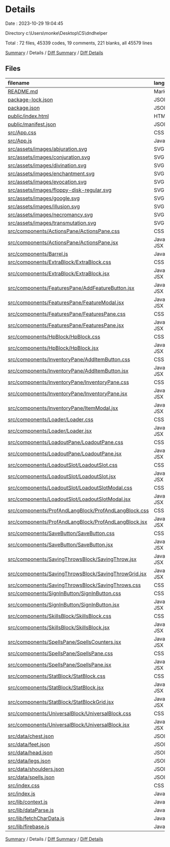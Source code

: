 # Details

Date : 2023-10-29 19:04:45

Directory c:\\Users\\monke\\Desktop\\CS\\dndhelper

Total : 72 files,  45339 codes, 19 comments, 221 blanks, all 45579 lines

[Summary](results.md) / Details / [Diff Summary](diff.md) / [Diff Details](diff-details.md)

## Files
| filename | language | code | comment | blank | total |
| :--- | :--- | ---: | ---: | ---: | ---: |
| [README.md](/README.md) | Markdown | 29 | 0 | 2 | 31 |
| [package-lock.json](/package-lock.json) | JSON | 31,593 | 0 | 1 | 31,594 |
| [package.json](/package.json) | JSON | 46 | 0 | 1 | 47 |
| [public/index.html](/public/index.html) | HTML | 18 | 0 | 1 | 19 |
| [public/manifest.json](/public/manifest.json) | JSON | 25 | 0 | 1 | 26 |
| [src/App.css](/src/App.css) | CSS | 80 | 0 | 9 | 89 |
| [src/App.js](/src/App.js) | JavaScript | 138 | 4 | 13 | 155 |
| [src/assets/images/abjuration.svg](/src/assets/images/abjuration.svg) | SVG | 6 | 0 | 0 | 6 |
| [src/assets/images/conjuration.svg](/src/assets/images/conjuration.svg) | SVG | 6 | 0 | 0 | 6 |
| [src/assets/images/divination.svg](/src/assets/images/divination.svg) | SVG | 6 | 0 | 0 | 6 |
| [src/assets/images/enchantment.svg](/src/assets/images/enchantment.svg) | SVG | 6 | 0 | 0 | 6 |
| [src/assets/images/evocation.svg](/src/assets/images/evocation.svg) | SVG | 6 | 0 | 0 | 6 |
| [src/assets/images/floppy-disk-regular.svg](/src/assets/images/floppy-disk-regular.svg) | SVG | 5 | 1 | 0 | 6 |
| [src/assets/images/google.svg](/src/assets/images/google.svg) | SVG | 5 | 1 | 0 | 6 |
| [src/assets/images/illusion.svg](/src/assets/images/illusion.svg) | SVG | 6 | 0 | 0 | 6 |
| [src/assets/images/necromancy.svg](/src/assets/images/necromancy.svg) | SVG | 7 | 0 | 0 | 7 |
| [src/assets/images/transmutation.svg](/src/assets/images/transmutation.svg) | SVG | 6 | 0 | 0 | 6 |
| [src/components/ActionsPane/ActionsPane.css](/src/components/ActionsPane/ActionsPane.css) | CSS | 42 | 0 | 5 | 47 |
| [src/components/ActionsPane/ActionsPane.jsx](/src/components/ActionsPane/ActionsPane.jsx) | JavaScript JSX | 73 | 0 | 2 | 75 |
| [src/components/Barrel.js](/src/components/Barrel.js) | JavaScript | 15 | 1 | 2 | 18 |
| [src/components/ExtraBlock/ExtraBlock.css](/src/components/ExtraBlock/ExtraBlock.css) | CSS | 29 | 0 | 2 | 31 |
| [src/components/ExtraBlock/ExtraBlock.jsx](/src/components/ExtraBlock/ExtraBlock.jsx) | JavaScript JSX | 34 | 0 | 5 | 39 |
| [src/components/FeaturesPane/AddFeatureButton.jsx](/src/components/FeaturesPane/AddFeatureButton.jsx) | JavaScript JSX | 19 | 0 | 5 | 24 |
| [src/components/FeaturesPane/FeatureModal.jsx](/src/components/FeaturesPane/FeatureModal.jsx) | JavaScript JSX | 57 | 0 | 8 | 65 |
| [src/components/FeaturesPane/FeaturesPane.css](/src/components/FeaturesPane/FeaturesPane.css) | CSS | 61 | 0 | 0 | 61 |
| [src/components/FeaturesPane/FeaturesPane.jsx](/src/components/FeaturesPane/FeaturesPane.jsx) | JavaScript JSX | 49 | 0 | 4 | 53 |
| [src/components/HpBlock/HpBlock.css](/src/components/HpBlock/HpBlock.css) | CSS | 42 | 0 | 0 | 42 |
| [src/components/HpBlock/HpBlock.jsx](/src/components/HpBlock/HpBlock.jsx) | JavaScript JSX | 32 | 0 | 3 | 35 |
| [src/components/InventoryPane/AddItemButton.css](/src/components/InventoryPane/AddItemButton.css) | CSS | 61 | 0 | 5 | 66 |
| [src/components/InventoryPane/AddItemButton.jsx](/src/components/InventoryPane/AddItemButton.jsx) | JavaScript JSX | 24 | 0 | 5 | 29 |
| [src/components/InventoryPane/InventoryPane.css](/src/components/InventoryPane/InventoryPane.css) | CSS | 21 | 0 | 2 | 23 |
| [src/components/InventoryPane/InventoryPane.jsx](/src/components/InventoryPane/InventoryPane.jsx) | JavaScript JSX | 52 | 0 | 6 | 58 |
| [src/components/InventoryPane/ItemModal.jsx](/src/components/InventoryPane/ItemModal.jsx) | JavaScript JSX | 64 | 0 | 10 | 74 |
| [src/components/Loader/Loader.css](/src/components/Loader/Loader.css) | CSS | 33 | 0 | 0 | 33 |
| [src/components/Loader/Loader.jsx](/src/components/Loader/Loader.jsx) | JavaScript JSX | 13 | 0 | 2 | 15 |
| [src/components/LoadoutPane/LoadoutPane.css](/src/components/LoadoutPane/LoadoutPane.css) | CSS | 5 | 0 | 0 | 5 |
| [src/components/LoadoutPane/LoadoutPane.jsx](/src/components/LoadoutPane/LoadoutPane.jsx) | JavaScript JSX | 64 | 0 | 4 | 68 |
| [src/components/LoadoutSlot/LoadoutSlot.css](/src/components/LoadoutSlot/LoadoutSlot.css) | CSS | 15 | 0 | 2 | 17 |
| [src/components/LoadoutSlot/LoadoutSlot.jsx](/src/components/LoadoutSlot/LoadoutSlot.jsx) | JavaScript JSX | 28 | 1 | 5 | 34 |
| [src/components/LoadoutSlot/LoadoutSlotModal.css](/src/components/LoadoutSlot/LoadoutSlotModal.css) | CSS | 53 | 0 | 3 | 56 |
| [src/components/LoadoutSlot/LoadoutSlotModal.jsx](/src/components/LoadoutSlot/LoadoutSlotModal.jsx) | JavaScript JSX | 22 | 1 | 3 | 26 |
| [src/components/ProfAndLangBlock/ProfAndLangBlock.css](/src/components/ProfAndLangBlock/ProfAndLangBlock.css) | CSS | 38 | 0 | 4 | 42 |
| [src/components/ProfAndLangBlock/ProfAndLangBlock.jsx](/src/components/ProfAndLangBlock/ProfAndLangBlock.jsx) | JavaScript JSX | 50 | 0 | 5 | 55 |
| [src/components/SaveButton/SaveButton.css](/src/components/SaveButton/SaveButton.css) | CSS | 4 | 0 | 0 | 4 |
| [src/components/SaveButton/SaveButton.jsx](/src/components/SaveButton/SaveButton.jsx) | JavaScript JSX | 15 | 2 | 5 | 22 |
| [src/components/SavingThrowsBlock/SavingThrow.jsx](/src/components/SavingThrowsBlock/SavingThrow.jsx) | JavaScript JSX | 26 | 0 | 4 | 30 |
| [src/components/SavingThrowsBlock/SavingThrowGrid.jsx](/src/components/SavingThrowsBlock/SavingThrowGrid.jsx) | JavaScript JSX | 20 | 0 | 4 | 24 |
| [src/components/SavingThrowsBlock/SavingThrows.css](/src/components/SavingThrowsBlock/SavingThrows.css) | CSS | 26 | 0 | 4 | 30 |
| [src/components/SignInButton/SignInButton.css](/src/components/SignInButton/SignInButton.css) | CSS | 4 | 0 | 0 | 4 |
| [src/components/SignInButton/SignInButton.jsx](/src/components/SignInButton/SignInButton.jsx) | JavaScript JSX | 29 | 2 | 5 | 36 |
| [src/components/SkillsBlock/SkillsBlock.css](/src/components/SkillsBlock/SkillsBlock.css) | CSS | 28 | 0 | 2 | 30 |
| [src/components/SkillsBlock/SkillsBlock.jsx](/src/components/SkillsBlock/SkillsBlock.jsx) | JavaScript JSX | 73 | 0 | 5 | 78 |
| [src/components/SpellsPane/SpellsCounters.jsx](/src/components/SpellsPane/SpellsCounters.jsx) | JavaScript JSX | 21 | 0 | 4 | 25 |
| [src/components/SpellsPane/SpellsPane.css](/src/components/SpellsPane/SpellsPane.css) | CSS | 58 | 0 | 4 | 62 |
| [src/components/SpellsPane/SpellsPane.jsx](/src/components/SpellsPane/SpellsPane.jsx) | JavaScript JSX | 79 | 1 | 10 | 90 |
| [src/components/StatBlock/StatBlock.css](/src/components/StatBlock/StatBlock.css) | CSS | 26 | 0 | 2 | 28 |
| [src/components/StatBlock/StatBlock.jsx](/src/components/StatBlock/StatBlock.jsx) | JavaScript JSX | 21 | 0 | 5 | 26 |
| [src/components/StatBlock/StatBlockGrid.jsx](/src/components/StatBlock/StatBlockGrid.jsx) | JavaScript JSX | 19 | 0 | 4 | 23 |
| [src/components/UniversalBlock/UniversalBlock.css](/src/components/UniversalBlock/UniversalBlock.css) | CSS | 28 | 0 | 3 | 31 |
| [src/components/UniversalBlock/UniversalBlock.jsx](/src/components/UniversalBlock/UniversalBlock.jsx) | JavaScript JSX | 39 | 0 | 6 | 45 |
| [src/data/chest.json](/src/data/chest.json) | JSON | 57 | 0 | 1 | 58 |
| [src/data/feet.json](/src/data/feet.json) | JSON | 57 | 0 | 1 | 58 |
| [src/data/head.json](/src/data/head.json) | JSON | 57 | 0 | 1 | 58 |
| [src/data/legs.json](/src/data/legs.json) | JSON | 57 | 0 | 1 | 58 |
| [src/data/shoulders.json](/src/data/shoulders.json) | JSON | 57 | 0 | 1 | 58 |
| [src/data/spells.json](/src/data/spells.json) | JSON | 11,353 | 0 | 0 | 11,353 |
| [src/index.css](/src/index.css) | CSS | 12 | 0 | 2 | 14 |
| [src/index.js](/src/index.js) | JavaScript | 6 | 0 | 2 | 8 |
| [src/lib/context.js](/src/lib/context.js) | JavaScript | 3 | 0 | 3 | 6 |
| [src/lib/dataParse.js](/src/lib/dataParse.js) | JavaScript | 9 | 0 | 4 | 13 |
| [src/lib/fetchCharData.js](/src/lib/fetchCharData.js) | JavaScript | 152 | 3 | 14 | 169 |
| [src/lib/firebase.js](/src/lib/firebase.js) | JavaScript | 19 | 2 | 4 | 25 |

[Summary](results.md) / Details / [Diff Summary](diff.md) / [Diff Details](diff-details.md)